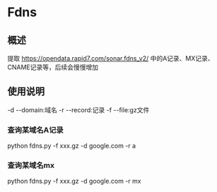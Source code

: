 # Fdns
## 概述
提取 https://opendata.rapid7.com/sonar.fdns_v2/ 中的A记录、MX记录、CNAME记录等，后续会慢慢增加

## 使用说明
-d --domain:域名
-r --record:记录
-f --file:gz文件
### 查询某域名A记录
python fdns.py -f xxx.gz -d google.com -r a

### 查询某域名mx
python fdns.py -f xxx.gz -d google.com -r mx

